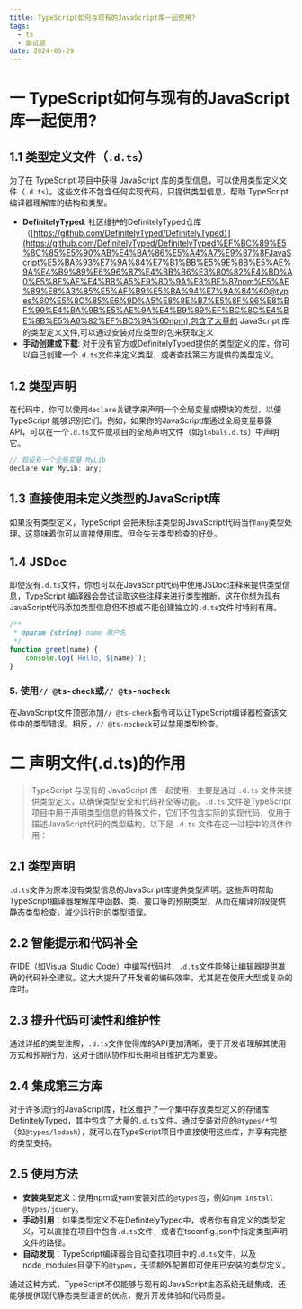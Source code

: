```yaml
---
title: TypeScript如何与现有的JavaScript库一起使用?
tags:
  - ts
  - 面试题
date: 2024-05-29
---
```

# 一 TypeScript如何与现有的JavaScript库一起使用?

## 1.1 **类型定义文件（`.d.ts`）**

为了在 TypeScript 项目中获得 JavaScript 库的类型信息，可以使用类型定义文件（`.d.ts`）。这些文件不包含任何实现代码，只提供类型信息，帮助 TypeScript 编译器理解库的结构和类型。

- **DefinitelyTyped**: 社区维护的DefinitelyTyped仓库（[https://github.com/DefinitelyTyped/DefinitelyTyped）](https://github.com/DefinitelyTyped/DefinitelyTyped%EF%BC%89%E5%8C%85%E5%90%AB%E4%BA%86%E5%A4%A7%E9%87%8FJavaScript%E5%BA%93%E7%9A%84%E7%B1%BB%E5%9E%8B%E5%AE%9A%E4%B9%89%E6%96%87%E4%BB%B6%E3%80%82%E4%BD%A0%E5%8F%AF%E4%BB%A5%E9%80%9A%E8%BF%87npm%E5%AE%89%E8%A3%85%E5%AF%B9%E5%BA%94%E7%9A%84%60@types%60%E5%8C%85%E6%9D%A5%E8%8E%B7%E5%8F%96%E8%BF%99%E4%BA%9B%E5%AE%9A%E4%B9%89%EF%BC%8C%E4%BE%8B%E5%A6%82%EF%BC%9A%60npm),包含了大量的 JavaScript 库的类型定义文件,可以通过安装对应类型的包来获取定义
- **手动创建或下载**: 对于没有官方或DefinitelyTyped提供的类型定义的库，你可以自己创建一个`.d.ts`文件来定义类型，或者查找第三方提供的类型定义。

## 1.2 **类型声明**

在代码中，你可以使用`declare`关键字来声明一个全局变量或模块的类型，以便 TypeScript 能够识别它们。例如，如果你的JavaScript库通过全局变量暴露API，可以在一个`.d.ts`文件或项目的全局声明文件（如`globals.d.ts`）中声明它。

```js
// 假设有一个全局变量 MyLib
declare var MyLib: any;
```

## 1.3 **直接使用未定义类型的JavaScript库**

如果没有类型定义，TypeScript 会把未标注类型的JavaScript代码当作`any`类型处理。这意味着你可以直接使用库，但会失去类型检查的好处。

## 1.4 **JSDoc**

即使没有`.d.ts`文件，你也可以在JavaScript代码中使用JSDoc注释来提供类型信息，TypeScript 编译器会尝试读取这些注释来进行类型推断。这在你想为现有JavaScript代码添加类型信息但不想或不能创建独立的`.d.ts`文件时特别有用。

```js
/**
 * @param {string} name 用户名
 */
function greet(name) {
    console.log(`Hello, ${name}`);
}
```

### 5. **使用`// @ts-check`或`// @ts-nocheck`**

在JavaScript文件顶部添加`// @ts-check`指令可以让TypeScript编译器检查该文件中的类型错误。相反，`// @ts-nocheck`可以禁用类型检查。

# 二 声明文件(.d.ts)的作用

> TypeScript 与现有的 JavaScript 库一起使用，主要是通过 `.d.ts` 文件来提供类型定义，以确保类型安全和代码补全等功能。`.d.ts` 文件是TypeScript项目中用于声明类型信息的特殊文件，它们不包含实际的实现代码，仅用于描述JavaScript代码的类型结构。以下是 `.d.ts` 文件在这一过程中的具体作用：
## 2.1 **类型声明**

`.d.ts`文件为原本没有类型信息的JavaScript库提供类型声明。这些声明帮助TypeScript编译器理解库中函数、类、接口等的预期类型，从而在编译阶段提供静态类型检查，减少运行时的类型错误。

## 2.2 **智能提示和代码补全**

在IDE（如Visual Studio Code）中编写代码时，`.d.ts`文件能够让编辑器提供准确的代码补全建议。这大大提升了开发者的编码效率，尤其是在使用大型或复杂的库时。

## 2.3 **提升代码可读性和维护性**

通过详细的类型注解，`.d.ts`文件使得库的API更加清晰，便于开发者理解其使用方式和预期行为，这对于团队协作和长期项目维护尤为重要。

## 2.4 **集成第三方库**

对于许多流行的JavaScript库，社区维护了一个集中存放类型定义的存储库DefinitelyTyped，其中包含了大量的`.d.ts`文件。通过安装对应的`@types/*`包（如`@types/lodash`），就可以在TypeScript项目中直接使用这些库，并享有完整的类型支持。

## 2.5 使用方法

- **安装类型定义**：使用npm或yarn安装对应的`@types`包，例如`npm install @types/jquery`。
- **手动引用**：如果类型定义不在DefinitelyTyped中，或者你有自定义的类型定义，可以直接在项目中包含`.d.ts`文件，或者在tsconfig.json中指定类型声明文件的路径。
- **自动发现**：TypeScript编译器会自动查找项目中的`.d.ts`文件，以及node_modules目录下的`@types`，无须额外配置即可使用已安装的类型定义。

通过这种方式，TypeScript不仅能够与现有的JavaScript生态系统无缝集成，还能够提供现代静态类型语言的优点，提升开发体验和代码质量。


